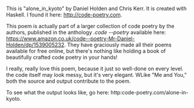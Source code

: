 This is "alone_in_kyoto" by Daniel Holden and Chris Kerr. It is created with Haskell. I found it here: http://code-poetry.com.

This poem is actually part of a larger collection of code poetry by the authors, published in the anthology _.code --poetry_ available here: https://www.amazon.co.uk/code--poetry-Mr-Daniel-Holden/dp/1539005232. They have graciously made all their poems available for free online, but there's nothing like holding a book of beautifully crafted code poetry in your hands!

I really, really love this poem, because it just so well-done on every level. the code itself may look messy, but it's very elegant. WLike "Me and You," both the source and output contribute to the poem. 

To see what the output looks like, go here: http:code-poetry.com/alone-in-kyoto.
